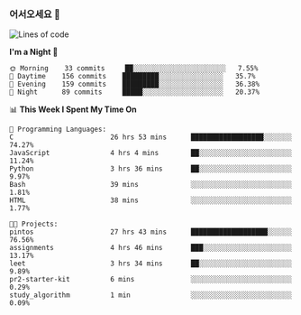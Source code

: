 ### 어서오세요 👋

<!--START_SECTION:waka-->
![Lines of code](https://img.shields.io/badge/From%20Hello%20World%20I%27ve%20Written-369465%20lines%20of%20code-blue)

**I'm a Night 🦉** 

```text
🌞 Morning    33 commits     ██░░░░░░░░░░░░░░░░░░░░░░░   7.55% 
🌆 Daytime    156 commits    █████████░░░░░░░░░░░░░░░░   35.7% 
🌃 Evening    159 commits    █████████░░░░░░░░░░░░░░░░   36.38% 
🌙 Night      89 commits     █████░░░░░░░░░░░░░░░░░░░░   20.37%

```


📊 **This Week I Spent My Time On** 

```text
💬 Programming Languages: 
C                        26 hrs 53 mins      ██████████████████░░░░░░░   74.27% 
JavaScript               4 hrs 4 mins        ██░░░░░░░░░░░░░░░░░░░░░░░   11.24% 
Python                   3 hrs 36 mins       ██░░░░░░░░░░░░░░░░░░░░░░░   9.97% 
Bash                     39 mins             ░░░░░░░░░░░░░░░░░░░░░░░░░   1.81% 
HTML                     38 mins             ░░░░░░░░░░░░░░░░░░░░░░░░░   1.77%

🐱‍💻 Projects: 
pintos                   27 hrs 43 mins      ███████████████████░░░░░░   76.56% 
assignments              4 hrs 46 mins       ███░░░░░░░░░░░░░░░░░░░░░░   13.17% 
leet                     3 hrs 34 mins       ██░░░░░░░░░░░░░░░░░░░░░░░   9.89% 
pr2-starter-kit          6 mins              ░░░░░░░░░░░░░░░░░░░░░░░░░   0.29% 
study_algorithm          1 min               ░░░░░░░░░░░░░░░░░░░░░░░░░   0.09%

```


<!--END_SECTION:waka-->
